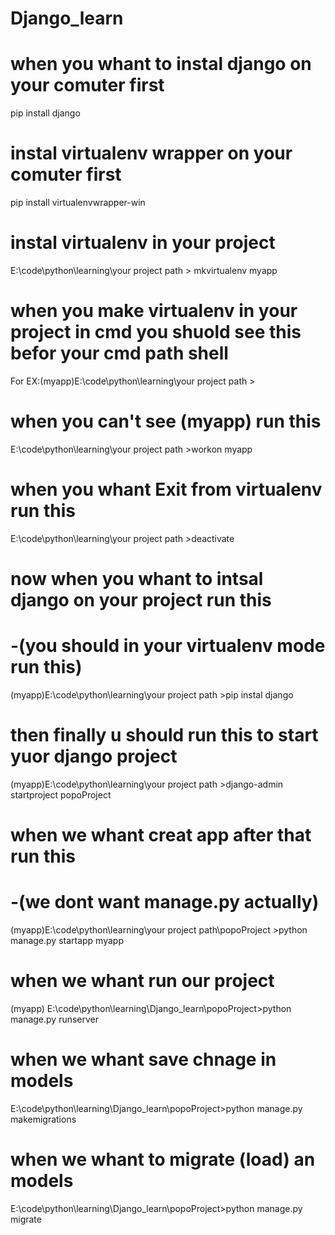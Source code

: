 # Django_learn

# when you whant to instal django on your comuter first

pip install django

# instal virtualenv wrapper on your comuter first

pip install virtualenvwrapper-win

# instal virtualenv in your project

E:\code\python\learning\your project path > mkvirtualenv myapp

# when you make virtualenv in your project in cmd you shuold see this befor your cmd path shell

For EX:(myapp)E:\code\python\learning\your project path >

# when you can't see (myapp) run this

E:\code\python\learning\your project path >workon myapp

# when you whant Exit from virtualenv run this

E:\code\python\learning\your project path >deactivate

# now when you whant to intsal django on your project run this

# -(you should in your virtualenv mode run this)

(myapp)E:\code\python\learning\your project path >pip instal django

# then finally u should run this to start yuor django project

(myapp)E:\code\python\learning\your project path >django-admin startproject popoProject

# when we whant creat app after that run this

# -(we dont want manage.py actually)

(myapp)E:\code\python\learning\your project path\popoProject >python manage.py startapp myapp

# when we whant run our project

(myapp) E:\code\python\learning\Django_learn\popoProject>python manage.py runserver

# when we whant save chnage in models

E:\code\python\learning\Django_learn\popoProject>python manage.py makemigrations

# when we whant to migrate (load) an models

E:\code\python\learning\Django_learn\popoProject>python manage.py migrate
